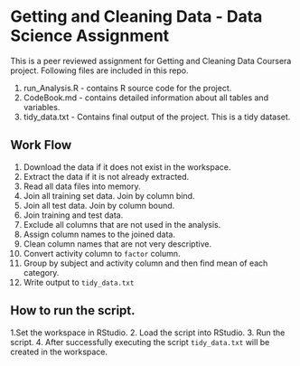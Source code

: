 # Getting and Cleaning Data - Data Science Assignment 


This is a peer reviewed assignment for Getting and Cleaning Data Coursera project. Following files are included in this repo.

1. run_Analysis.R - contains R source code for the project.
2. CodeBook.md - contains detailed information about all tables and variables.
3. tidy_data.txt - Contains final output of the project. This is a tidy dataset.

## Work Flow
1. Download the data if it does not exist in the workspace.
2. Extract the data if it is not already extracted.
3. Read all data files into memory.
4. Join all training set data. Join by column bind.
5. Join all test data. Join by column bound.
6. Join training and test data.
7. Exclude all columns that are not used in the analysis.
8. Assign column names to the joined data.
9. Clean column names that are not very descriptive.
10. Convert activity column to `factor` column.
11. Group by subject and activity column and then find mean of each category.
12. Write output to `tidy_data.txt`

## How to run the script.
1.Set the workspace in RStudio. 
2. Load the script into RStudio.
3. Run the script.
4. After successfully executing the script `tidy_data.txt` will be created in the workspace.

